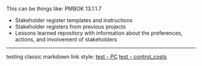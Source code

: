 This can be things like:
PMBOK 13.1.1.7
* Stakeholder register templates and instructions
* Stakeholder registers from previous projects
* Lessons learned repository with information about the preferences, actions, and involvement of stakeholders

---
testing classic markdown link style:
[test - PC](Project_charter.md)
[test - control_costs](p07.4%20Control%20costs)

